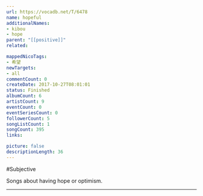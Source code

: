 ```yaml
---
url: https://vocadb.net/T/6478
name: hopeful
additionalNames: 
- kibou
- hope
parent: "[[positive]]"
related:

mappedNicoTags:
- 希望
newTargets:
- all
commentCount: 0
createDate: 2017-10-27T08:01:01
status: Finished
albumCount: 6
artistCount: 9
eventCount: 0
eventSeriesCount: 0
followerCount: 5
songListCount: 1
songCount: 395
links: 

picture: false
descriptionLength: 36
---
```


#Subjective

Songs about having hope or optimism.

---


